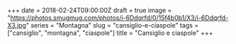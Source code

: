 +++
date = 2018-02-24T09:00:00Z
draft = true
image = "https://photos.smugmug.com/photos/i-6Ddqrfd/0/15f4b0b1/X3/i-6Ddqrfd-X3.jpg"
series = "Montagna"
slug = "cansiglio-e-ciaspole"
tags = ["cansiglio", "montagna", "ciaspole"]
title = "Cansiglio e ciaspole"
+++

